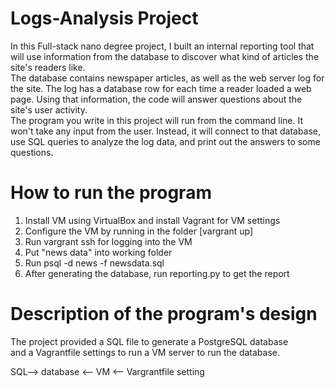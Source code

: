 # Logs-Analysis Project

In this Full-stack nano degree project, I built an internal reporting tool that will use information from the database to discover what kind of articles the site's readers like.  
The database contains newspaper articles, as well as the web server log for the site. The log has a database row for each time a reader loaded a web page. Using that information, the code will answer questions about the site's user activity.  
The program you write in this project will run from the command line. It won't take any input from the user. Instead, it will connect to that database, use SQL queries to analyze the log data, and print out the answers to some questions.


# How to run the program
1. Install VM using VirtualBox and install Vagrant for VM settings
2. Configure the VM by running in the folder [vargrant up]  
3. Run vargrant ssh for logging into the VM  
4. Put "news data" into working folder  
5. Run psql -d news -f newsdata.sql 
6. After generating the database, run reporting.py to get the report


# Description of the program's design

The project provided a SQL file to generate a PostgreSQL database  
and a Vagrantfile settings to run a VM server to run the database.

SQL--> database <-- VM <-- Vargrantfile setting
